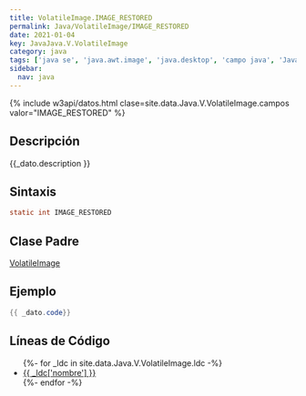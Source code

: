 ```yaml
---
title: VolatileImage.IMAGE_RESTORED
permalink: Java/VolatileImage/IMAGE_RESTORED
date: 2021-01-04
key: JavaJava.V.VolatileImage
category: java
tags: ['java se', 'java.awt.image', 'java.desktop', 'campo java', 'Java 1.4']
sidebar: 
  nav: java
---
```


{% include w3api/datos.html clase=site.data.Java.V.VolatileImage.campos valor="IMAGE_RESTORED" %}

## Descripción
{{_dato.description }}

## Sintaxis
~~~java
static int IMAGE_RESTORED
~~~

## Clase Padre
[VolatileImage](/Java/VolatileImage/)

## Ejemplo
~~~java
{{ _dato.code}}
~~~

## Líneas de Código
<ul>
{%- for _ldc in site.data.Java.V.VolatileImage.ldc -%}
   <li>
       <a href="{{_ldc['url'] }}">{{ _ldc['nombre'] }}</a>
   </li>
{%- endfor -%}
</ul>
